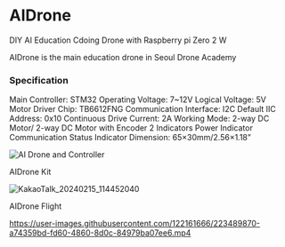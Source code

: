 # AIDrone
DIY AI Education Cdoing Drone with Raspberry pi Zero 2 W

AIDrone is the main education drone in Seoul Drone Academy

### Specification
Main Controller: STM32
Operating Voltage: 7~12V
Logical Voltage: 5V
Motor Driver Chip: TB6612FNG
Communication Interface: I2C
Default IIC Address: 0x10
Continuous Drive Current: 2A
Working Mode: 2-way DC Motor/ 2-way DC Motor with Encoder
2 Indicators
Power Indicator
Communication Status Indicator
Dimension: 65×30mm/2.56×1.18”


![AI Drone and Controller](https://github.com/irbrain/AIDrone/assets/122161666/f4d34586-f199-49d7-bcbd-c92e747c3076)




AIDrone Kit  



![KakaoTalk_20240215_114452040](https://github.com/irbrain/AIDrone/assets/122161666/1fc8f2e6-3464-4eae-9aa3-c57d472837df)




AIDrone Flight 




https://user-images.githubusercontent.com/122161666/223489870-a74359bd-fd60-4860-8d0c-84979ba07ee6.mp4


